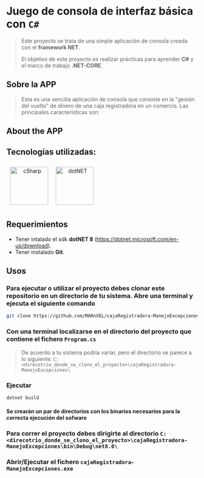 # Juego de consola de interfaz básica con `C#`

> Este proyecto se trata de una simple aplicación de consola creada con el **framework NET**.
>
> El objetivo de este proyecto es realizar prácticas para aprender **C#** y el marco de
> trabajo **.NET-CORE**.

## Sobre la APP

> Esta es una sencilla aplicación de consola que consiste en la "gesión del vuelto" de dinero de una caja registradora en un comercio. Las principales características son:
>

## About the APP

## Tecnologías utilizadas:
<div align="center" style="display: flex">
      <span>
         <a href="https://learn.microsoft.com/en-us/dotnet/csharp/" target="_blank">
               <img width="100" style="margin: 10" title='cSharp' src='https://upload.wikimedia.org/wikipedia/commons/4/4f/Csharp_Logo.png'>
         </a>
      </span>
      <span>
         <a href="https://learn.microsoft.com/en-us/dotnet/" target="_blank" title='dotNET'>
               <img width="100" style="margin: 10" title='dotNET' src='https://upload.wikimedia.org/wikipedia/commons/e/ee/.NET_Core_Logo.svg'>
         </a>
      </span>
</div>

## Requerimientos

- Tener intalado el sdk **dotNET 8** (<https://dotnet.microsoft.com/en-us/download>).
- Tener instalado **Git**.

## Usos

### Para ejecutar o utilizar el proyecto debes clonar este repositorio en un directorio de tu sistema. Abre una terminal y ejecuta el siguiente comando

```bash
git clone https://github.com/MARnVEL/cajaRegistradora-ManejoExcepciones.git
```

### Con una terminal localizarse en el directorio del proyecto que contiene el fichero `Program.cs`

> De acuerdo a tu sistema podría variar, pero el directorio se parece a lo siguiente:
> `C:<direcotrio_donde_se_clono_el_proyecto>\cajaRegistradora-ManejoExcepciones\`

### Ejecutar

```bash
dotnet build
```

#### Se crearán un par de directorios con los binarios necesarios para la correcta ejecución del sofware

### Para correr el proyecto debes dirigirte al directorio `C:<direcotrio_donde_se_clono_el_proyecto>\cajaRegistradora-ManejoExcepciones\bin\Debug\net8.0\`

### Abrir/Ejecutar el fichero `cajaRegistradora-ManejoExcepciones.exe`
